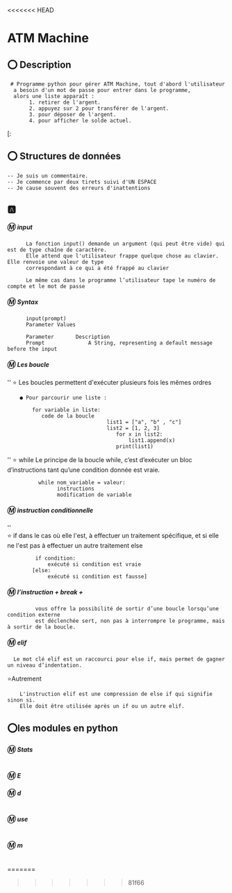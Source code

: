 ﻿<<<<<<< HEAD
# ATM Machine



## :o: Description 

     # Programme python pour gérer ATM Machine, tout d'abord l'utilisateur 
      a besoin d'un mot de passe pour entrer dans le programme,
      alors une liste apparaît :
           1. retirer de l'argent.
           2. appuyez sur 2 pour transférer de l'argent.
           3. pour déposer de l'argent.
           4. pour afficher le solde actuel.



[:

## :o: Structures de données

```
-- Je suis un commentaire.
-- Je commence par deux tirets suivi d'UN ESPACE
-- Je cause souvent des erreurs d'inattentions
```

## :a: 
   
##### :m: input
          La fonction input() demande un argument (qui peut être vide) qui est de type chaîne de caractère. 
          Elle attend que l'utilisateur frappe quelque chose au clavier. Elle renvoie une valeur de type
          correspondant à ce qui a été frappé au clavier 
          
          Le même cas dans le programme l’utilisateur tape le numéro de compte et le mot de passe 

##### :m: Syntax

          input(prompt) 
          Parameter Values

          Parameter       Description
          Prompt              A String, representing a default message before the input


##### :m: Les boucle
  ''
         :star: Les boucles permettent d'exécuter plusieurs fois les mêmes ordres

        ● Pour parcourir une liste :

            for variable in liste:
               code de la boucle
                                    list1 = ["a", "b" , "c"]
                                    list2 = [1, 2, 3]
                                       for x in list2:
                                           list1.append(x)
                                       print(list1)



''
      :star: while  Le principe de la boucle while, c’est d’exécuter un bloc d’instructions
         tant qu’une condition donnée est vraie. 

              while nom_variable = valeur:
                    instructions
                    modification de variable

##### :m: instruction conditionnelle
''        
       :star:  if  dans le cas où elle l'est, à effectuer un traitement spécifique, 
         et si elle ne l'est pas à effectuer un autre traitement else 

             if condition: 
                 exécuté si condition est vraie 
            [else: 
                 exécuté si condition est fausse]



##### :m:  l’instruction + break + 
             vous offre la possibilité de sortir d’une boucle lorsqu’une condition externe
             est déclenchée sert, non pas à interrompre le programme, mais à sortir de la boucle.




##### :m:  elif 
      Le mot clé elif est un raccourci pour else if, mais permet de gagner un niveau d’indentation.

 :star:Autrement 

        L'instruction elif est une compression de else if qui signifie sinon si. 
        Elle doit être utilisée après un if ou un autre elif. 
        
## :o:les modules en python




##### :m: Stats

```
```

##### :m: E





##### :m: d

```
```


##### :m:  use

```
```

##### :m:  m

```
```
=======

>>>>>>> 81f66
